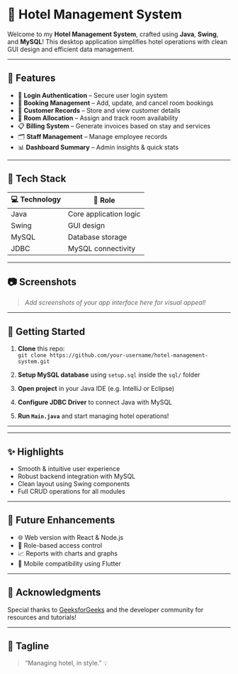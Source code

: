 # 🏨 Hotel Management System

Welcome to my **Hotel Management System**, crafted using **Java**, **Swing**, and **MySQL**! This desktop application simplifies hotel operations with clean GUI design and efficient data management.

---

## 🎯 Features

- 🔑 **Login Authentication** – Secure user login system  
- 🧾 **Booking Management** – Add, update, and cancel room bookings  
- 👥 **Customer Records** – Store and view customer details  
- 🏢 **Room Allocation** – Assign and track room availability  
- 📋 **Billing System** – Generate invoices based on stay and services  
- 🗂️ **Staff Management** – Manage employee records  
- 📊 **Dashboard Summary** – Admin insights & quick stats  

---

## 🧰 Tech Stack

| 💻 Technology | 📌 Role |
|--------------|---------|
| Java         | Core application logic |
| Swing        | GUI design |
| MySQL        | Database storage |
| JDBC         | MySQL connectivity |

---

## 📷 Screenshots

> _Add screenshots of your app interface here for visual appeal!_

---

## 🚀 Getting Started

1. **Clone** this repo:  
   `git clone https://github.com/your-username/hotel-management-system.git`

2. **Setup MySQL database** using `setup.sql` inside the `sql/` folder

3. **Open project** in your Java IDE (e.g. IntelliJ or Eclipse)

4. **Configure JDBC Driver** to connect Java with MySQL

5. **Run `Main.java`** and start managing hotel operations!

---


---

## ✨ Highlights

- Smooth & intuitive user experience
- Robust backend integration with MySQL
- Clean layout using Swing components
- Full CRUD operations for all modules

---

## 📌 Future Enhancements

- 🌐 Web version with React & Node.js  
- 🔐 Role-based access control  
- 📈 Reports with charts and graphs  
- 📱 Mobile compatibility using Flutter

---

## 🙌 Acknowledgments

Special thanks to [GeeksforGeeks](https://www.geeksforgeeks.org/) and the developer community for resources and tutorials!

---

## 📣 Tagline

> “Managing hotel, in style.” 💡


